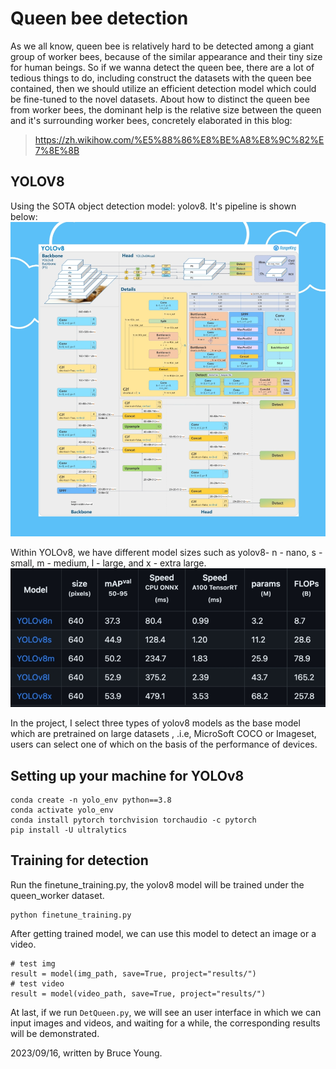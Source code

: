 # Queen bee detection
As we all know, queen bee is relatively hard to be detected among a giant group of worker bees, because of 
the similar appearance and their tiny size for human beings. So if we wanna detect the queen bee, there are a
lot of tedious things to do, including construct the datasets with the queen bee contained, then we should utilize an
efficient detection model which could be fine-tuned to the novel datasets.
About how to distinct the queen bee from worker bees, the dominant help is the relative size between the queen 
and it's surrounding worker bees, concretely elaborated in this blog:
> https://zh.wikihow.com/%E5%88%86%E8%BE%A8%E8%9C%82%E7%8E%8B
## YOLOV8
Using the SOTA object detection model: yolov8. It's pipeline is shown below:
![yolov8](assets/yolov8.png)

Within YOLOv8, we have different model sizes such as yolov8- n - nano, s - small, m - medium, 
l - large, and x - extra large.
![model_sizes](assets/model_sizes.png)

In the project, I select three types of yolov8 models as the base model which are pretrained on large datasets
, .i.e, MicroSoft COCO or Imageset, users can select one of which on the basis of the performance of devices.
## Setting up your machine for YOLOv8
```
conda create -n yolo_env python==3.8
conda activate yolo_env
conda install pytorch torchvision torchaudio -c pytorch
pip install -U ultralytics
``` 
## Training for detection
Run the finetune_training.py, the yolov8 model will be trained under the queen_worker dataset.
```
python finetune_training.py
```
After getting trained model, we can use this model to detect an image or a video.
```
# test img
result = model(img_path, save=True, project="results/")
# test video
result = model(video_path, save=True, project="results/")
```
At last, if we run ```DetQueen.py```, we will see an user interface in which we can 
input images and videos, and waiting for a while, the corresponding results will be 
demonstrated.

2023/09/16, written by Bruce Young.